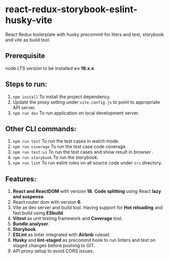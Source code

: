 # react-redux-storybook-eslint-husky-vite

React Redux boilerplate with husky precommit for liters and test, storybook and vite as build tool.

## Prerequisite

node LTS version to be installed **>= 18.x.x**

## Steps to run:

1. `npm install` To install the project dependency.
2. Update the proxy setting under `vite.config.js` to point to appropriate API server.
3. `npm run dev` To run application on local development server.

## Other CLI commands:

1. `npm run test` To run the test cases in watch mode.
2. `npm run coverage` To run the test case code coverage.
3. `npm run test:ui` To run the test cases and show result in browser .
4. `npm run storybook` To run the storybook.
5. `npm run lint` To run eslint rules on all source code under `src` directory.

## Features:

1. **React and ReactDOM** with version **18**. **Code splitting** using React **lazy and suspense**.
2. React router dom with version **6**.
3. Vite as dev server and build tool. Having support for **Hot reloading** and fast build using **ESbuild**.
4. **Vitest** as unit testing framework and **Coverage** tool.
5. **Bundle analyser**.
6. **Storybook**.
7. **ESLint** as linter integrated with **Airbnb** ruleset.
8. **Husky** and **lint-staged** as precommit hook to run linters and test on staged changes before pushing to GIT.
9. API proxy setup to avoid CORS issues.
